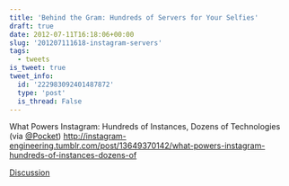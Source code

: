 ```yaml
---
title: 'Behind the Gram: Hundreds of Servers for Your Selfies'
draft: true
date: 2012-07-11T16:18:06+00:00
slug: '201207111618-instagram-servers'
tags:
  - tweets
is_tweet: true
tweet_info:
  id: '222983092401487872'
  type: 'post'
  is_thread: False
---
```




What Powers Instagram: Hundreds of Instances, Dozens of Technologies (via [@Pocket](https://x.com/Pocket)) <http://instagram-engineering.tumblr.com/post/13649370142/what-powers-instagram-hundreds-of-instances-dozens-of>

[Discussion](https://x.com/sytelus/status/222983092401487872)
